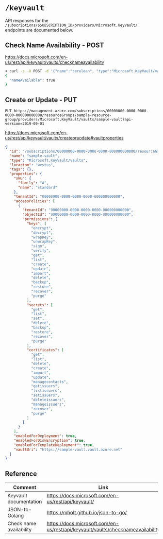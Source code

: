 # `/keyvault`

API responses for the `/subscriptions/$SUBSCRIPTION_ID/providers/Microsoft.KeyVault/` endpoints are documented below.


## Check Name Availability - POST

https://docs.microsoft.com/en-us/rest/api/keyvault/vaults/checknameavailability

```sh
➜ curl -s -X POST -d '{"name":"cerulean", "type":"Microsoft.KeyVault/vaults"}' -H "Authorization: Bearer $TOKEN" -H "Content-Type: application/json" "https://management.azure.com/subscriptions/$SUBSCRIPTION_ID/providers/Microsoft.KeyVault/checkNameAvailability?api-version=2019-09-01" | jq .
{
  "nameAvailable": true
}
```

## Create or Update - PUT

```
PUT https://management.azure.com/subscriptions/00000000-0000-0000-0000-000000000000/resourceGroups/sample-resource-group/providers/Microsoft.KeyVault/vaults/sample-vault?api-version=2019-09-01
```

https://docs.microsoft.com/en-us/rest/api/keyvault/vaults/createorupdate#vaultproperties

```json
{
  "id": "/subscriptions/00000000-0000-0000-0000-000000000000/resourceGroups/sample-resource-group/providers/Microsoft.KeyVault/vaults/sample-vault",
  "name": "sample-vault",
  "type": "Microsoft.KeyVault/vaults",
  "location": "westus",
  "tags": {},
  "properties": {
    "sku": {
      "family": "A",
      "name": "standard"
    },
    "tenantId": "00000000-0000-0000-0000-000000000000",
    "accessPolicies": [
      {
        "tenantId": "00000000-0000-0000-0000-000000000000",
        "objectId": "00000000-0000-0000-0000-000000000000",
        "permissions": {
          "keys": [
            "encrypt",
            "decrypt",
            "wrapKey",
            "unwrapKey",
            "sign",
            "verify",
            "get",
            "list",
            "create",
            "update",
            "import",
            "delete",
            "backup",
            "restore",
            "recover",
            "purge"
          ],
          "secrets": [
            "get",
            "list",
            "set",
            "delete",
            "backup",
            "restore",
            "recover",
            "purge"
          ],
          "certificates": [
            "get",
            "list",
            "delete",
            "create",
            "import",
            "update",
            "managecontacts",
            "getissuers",
            "listissuers",
            "setissuers",
            "deleteissuers",
            "manageissuers",
            "recover",
            "purge"
          ]
        }
      }
    ],
    "enabledForDeployment": true,
    "enabledForDiskEncryption": true,
    "enabledForTemplateDeployment": true,
    "vaultUri": "https://sample-vault.vault.azure.net"
  }
}
```

## Reference

|Comment|Link|
|-|-|
|Keyvault documentation|https://docs.microsoft.com/en-us/rest/api/keyvault/|
|JSON-to-Golang|https://mholt.github.io/json-to-go/|
|Check name availability|https://docs.microsoft.com/en-us/rest/api/keyvault/vaults/checknameavailability|
